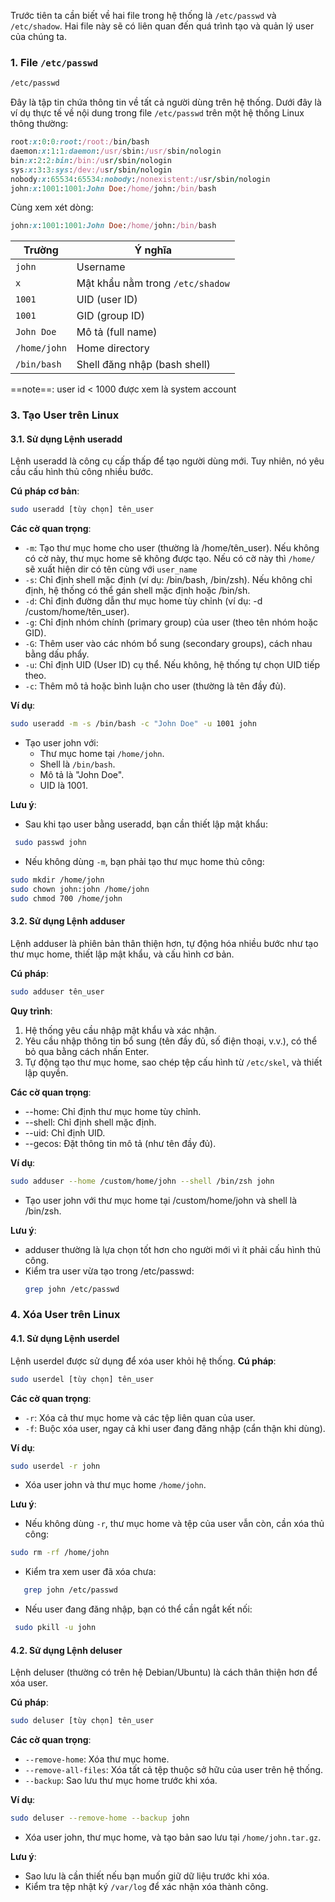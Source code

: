 Trước tiên ta cần biết về hai file trong hệ thống là `/etc/passwd` và `/etc/shadow`. Hai file này sẽ có liên quan đến quá trình tạo và quản lý user của chúng ta.
### 1. File `/etc/passwd`
```bash
/etc/passwd
```
Đây là tập tin chứa thông tin về tất cả người dùng trên hệ thống. Dưới đây là ví dụ thực tế về nội dung trong file `/etc/passwd` trên một hệ thống Linux thông thường:
```ruby
root:x:0:0:root:/root:/bin/bash
daemon:x:1:1:daemon:/usr/sbin:/usr/sbin/nologin
bin:x:2:2:bin:/bin:/usr/sbin/nologin
sys:x:3:3:sys:/dev:/usr/sbin/nologin
nobody:x:65534:65534:nobody:/nonexistent:/usr/sbin/nologin
john:x:1001:1001:John Doe:/home/john:/bin/bash
```

Cùng xem xét dòng:

```ruby
john:x:1001:1001:John Doe:/home/john:/bin/bash
```

| Trường       | Ý nghĩa                          |
| ------------ | -------------------------------- |
| `john`       | Username                         |
| `x`          | Mật khẩu nằm trong `/etc/shadow` |
| `1001`       | UID (user ID)                    |
| `1001`       | GID (group ID)                   |
| `John Doe`   | Mô tả (full name)                |
| `/home/john` | Home directory                   |
| `/bin/bash`  | Shell đăng nhập (bash shell)     |

==note==: user id < 1000 được xem là system account

### 3. Tạo User trên Linux
#### 3.1. Sử dụng Lệnh useradd

Lệnh useradd là công cụ cấp thấp để tạo người dùng mới. Tuy nhiên, nó yêu cầu cấu hình thủ công nhiều bước.

**Cú pháp cơ bản**:
```bash
sudo useradd [tùy chọn] tên_user
```

**Các cờ quan trọng**:

- `-m`: Tạo thư mục home cho user (thường là /home/tên_user). Nếu không có cờ này, thư mục home sẽ không được tạo. Nếu có cờ này thì `/home/` sẽ xuất hiện dir có tên cùng với `user_name`
- `-s`: Chỉ định shell mặc định (ví dụ: /bin/bash, /bin/zsh). Nếu không chỉ định, hệ thống có thể gán shell mặc định hoặc /bin/sh.
- `-d`: Chỉ định đường dẫn thư mục home tùy chỉnh (ví dụ: -d /custom/home/tên_user).
- `-g`: Chỉ định nhóm chính (primary group) của user (theo tên nhóm hoặc GID).
- `-G`: Thêm user vào các nhóm bổ sung (secondary groups), cách nhau bằng dấu phẩy.
- `-u`: Chỉ định UID (User ID) cụ thể. Nếu không, hệ thống tự chọn UID tiếp theo.
- `-c`: Thêm mô tả hoặc bình luận cho user (thường là tên đầy đủ).

**Ví dụ**:
```bash
sudo useradd -m -s /bin/bash -c "John Doe" -u 1001 john
```
- Tạo user john với:
    - Thư mục home tại `/home/john`.
    - Shell là `/bin/bash`.
    - Mô tả là "John Doe".
    - UID là 1001.

**Lưu ý**:
- Sau khi tạo user bằng useradd, bạn cần thiết lập mật khẩu:
```bash
 sudo passwd john
```
- Nếu không dùng `-m`, bạn phải tạo thư mục home thủ công:
```bash
sudo mkdir /home/john
sudo chown john:john /home/john
sudo chmod 700 /home/john
```
#### 3.2. Sử dụng Lệnh adduser

Lệnh adduser là phiên bản thân thiện hơn, tự động hóa nhiều bước như tạo thư mục home, thiết lập mật khẩu, và cấu hình cơ bản.

**Cú pháp**:
```bash
sudo adduser tên_user
```

**Quy trình**:
1. Hệ thống yêu cầu nhập mật khẩu và xác nhận.
2. Yêu cầu nhập thông tin bổ sung (tên đầy đủ, số điện thoại, v.v.), có thể bỏ qua bằng cách nhấn Enter.
3. Tự động tạo thư mục home, sao chép tệp cấu hình từ `/etc/skel`, và thiết lập quyền.


**Các cờ quan trọng**:
- --home: Chỉ định thư mục home tùy chỉnh.
- --shell: Chỉ định shell mặc định.
- --uid: Chỉ định UID.
- --gecos: Đặt thông tin mô tả (như tên đầy đủ).


**Ví dụ**:

```bash
sudo adduser --home /custom/home/john --shell /bin/zsh john
```
- Tạo user john với thư mục home tại /custom/home/john và shell là /bin/zsh.

**Lưu ý**:

- adduser thường là lựa chọn tốt hơn cho người mới vì ít phải cấu hình thủ công.
- Kiểm tra user vừa tạo trong /etc/passwd:
    ```bash
    grep john /etc/passwd
    ```

### 4. Xóa User trên Linux

#### 4.1. Sử dụng Lệnh userdel

Lệnh userdel được sử dụng để xóa user khỏi hệ thống.
**Cú pháp**:
```bash
sudo userdel [tùy chọn] tên_user
```

**Các cờ quan trọng**:

- `-r`: Xóa cả thư mục home và các tệp liên quan của user.
- `-f`: Buộc xóa user, ngay cả khi user đang đăng nhập (cẩn thận khi dùng).


**Ví dụ**:
```bash
sudo userdel -r john
```
- Xóa user john và thư mục home `/home/john`.


**Lưu ý**:

- Nếu không dùng `-r`, thư mục home và tệp của user vẫn còn, cần xóa thủ công:
```bash
sudo rm -rf /home/john
```

- Kiểm tra xem user đã xóa chưa:
```bash
   grep john /etc/passwd
  ```

- Nếu user đang đăng nhập, bạn có thể cần ngắt kết nối:
```bash
 sudo pkill -u john
 ```

#### 4.2. Sử dụng Lệnh deluser

Lệnh deluser (thường có trên hệ Debian/Ubuntu) là cách thân thiện hơn để xóa user.

**Cú pháp**:
```bash
sudo deluser [tùy chọn] tên_user
```

**Các cờ quan trọng**:

- `--remove-home`: Xóa thư mục home.
- `--remove-all-files`: Xóa tất cả tệp thuộc sở hữu của user trên hệ thống.
- `--backup`: Sao lưu thư mục home trước khi xóa.


**Ví dụ**:
```bash
sudo deluser --remove-home --backup john
```
- Xóa user john, thư mục home, và tạo bản sao lưu tại `/home/john.tar.gz`.


**Lưu ý**:
- Sao lưu là cần thiết nếu bạn muốn giữ dữ liệu trước khi xóa.
- Kiểm tra tệp nhật ký `/var/log` để xác nhận xóa thành công.
